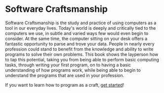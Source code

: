 # Software Craftsmanship

Software Craftsmanship is the study and practice of using computers as a tool in
our everyday lives. Today's world is deeply and critically tied to the computers
we use, in subtle and varied ways few would even begin to consider. At the same
time, the computer sitting on your desk offers a fantastic opportunity to parse
and trove your data. People in nearly every profession could stand to benefit
from the knowledge and ability to write programs to solve their own problems.
This book shows the layperson how to tap this potential, taking you from being
able to perform basic computing tasks, through writing your first program, on to
having a basic understanding of how programs work, while being able to begin to
understand the programs that are used in your profession.

If you want to learn how to program as a craft, [get started](00_introduction/)!